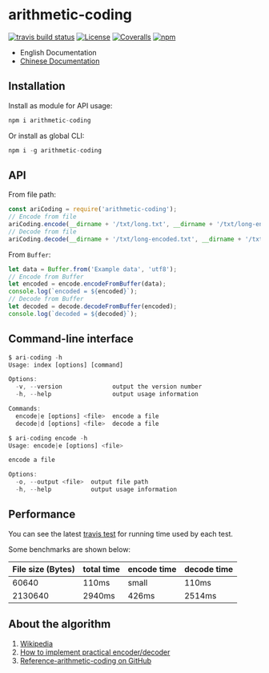 # arithmetic-coding

<a href="https://travis-ci.com/upupming/arithmetic-coding/builds"><img src="https://img.shields.io/travis/com/upupming/arithmetic-coding.svg?style=popout-square" alt="travis build status"></a>
<a href="https://github.com/upupming/arithmetic-coding/blob/master/LICENSE"><img src="https://img.shields.io/github/license/mashape/apistatus.svg?style=popout-square" alt="License"></a>
<a href="https://coveralls.io/github/upupming/arithmetic-coding?branch=master"><img src="https://img.shields.io/coveralls/github/upupming/arithmetic-coding.svg?style=popout-square" alt="Coveralls"></a>
<a href="https://www.npmjs.com/package/arithmetic-coding"><img src="https://img.shields.io/npm/v/arithmetic-coding.svg?style=flat-square" alt="npm"></a>

- English Documentation
- [Chinese Documentation](./README-zh.md)

## Installation

Install as module for API usage:

```js
npm i arithmetic-coding
```

Or install as global CLI:

```js
npm i -g arithmetic-coding
```

## API

From file path:

```js
const ariCoding = require('arithmetic-coding');
// Encode from file
ariCoding.encode(__dirname + '/txt/long.txt', __dirname + '/txt/long-encoded.txt');
// Decode from file
ariCoding.decode(__dirname + '/txt/long-encoded.txt', __dirname + '/txt/long-decoded.txt');
```

From `Buffer`:

```js
let data = Buffer.from('Example data', 'utf8');
// Encode from Buffer
let encoded = encode.encodeFromBuffer(data);
console.log(`encoded = ${encoded}`);
// Decode from Buffer
let decoded = decode.decodeFromBuffer(encoded);
console.log(`decoded = ${decoded}`);
```

## Command-line interface

```js
$ ari-coding -h
Usage: index [options] [command]

Options:
  -v, --version              output the version number
  -h, --help                 output usage information

Commands:
  encode|e [options] <file>  encode a file
  decode|d [options] <file>  decode a file

$ ari-coding encode -h
Usage: encode|e [options] <file>

encode a file

Options:
  -o, --output <file>  output file path
  -h, --help           output usage information
```

## Performance

You can see the latest [travis test](https://travis-ci.com/upupming/arithmetic-coding) for running time used by each test.

Some benchmarks are shown below:

| File size (Bytes) | total time | encode time | decode time |
| ----------------- | ---------- | ----------- | ----------- |
| 60640             | 110ms      | small       | 110ms       |
| 2130640           | 2940ms     | 426ms       | 2514ms      |

## About the algorithm

1. [Wikipedia](https://en.wikipedia.org/wiki/Arithmetic_coding)
2. [How to implement practical encoder/decoder](http://www.drdobbs.com/cpp/data-compression-with-arithmetic-encodin/240169251)
3. [Reference-arithmetic-coding on GitHub](https://github.com/nayuki/Reference-arithmetic-coding)